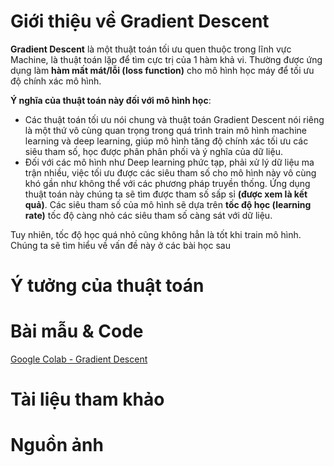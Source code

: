 # Giới thiệu về Gradient Descent

**Gradient Descent** là một thuật toán tối ưu quen thuộc trong lĩnh vực Machine, là thuật toán lặp để tìm cực trị của 1 hàm khả vi. Thường được ứng dụng làm **hàm mất mát/lỗi (loss function)** cho mô hình học máy để tối ưu độ chính xác mô hình.

**Ý nghĩa của thuật toán này đối với mô hình học**:
* Các thuật toán tối ưu nói chung và thuật toán Gradient Descent nói riêng là một thứ vô cùng quan trọng trong quá trình train mô hình machine learning và deep learning, giúp mô hình tăng độ chính xác tối ưu các siêu tham số, học được phân phân phối và ý nghĩa của dữ liệu.
* Đối với các mô hình như Deep learning phức tạp, phải xử lý dữ liệu ma trận nhiều, việc tối ưu được các siêu tham số cho mô hình này vô cùng khó gần như không thể với các phương pháp truyền thống. Ứng dụng thuật toán này chúng ta sẽ tìm được tham số sấp sỉ **(được xem là kết quả)**. Các siêu tham số của mô hình sẽ dựa trên **tốc độ học (learning rate)** tốc độ càng nhỏ các siêu tham số càng sát với dữ liệu.

Tuy nhiên, tốc độ học quá nhỏ cũng không hẳn là tốt khi train mô hình. Chúng ta sẽ tìm hiểu về vấn đề này ở các bài học sau
# Ý tưởng của thuật toán



# Bài mẫu & Code
[Google Colab - Gradient Descent](https://colab.research.google.com/drive/1OjctxSOZrDB4vTevji3xCcYy5lkpTyAK#scrollTo=r4FOwJlggSk3)

# Tài liệu tham khảo

# Nguồn ảnh

